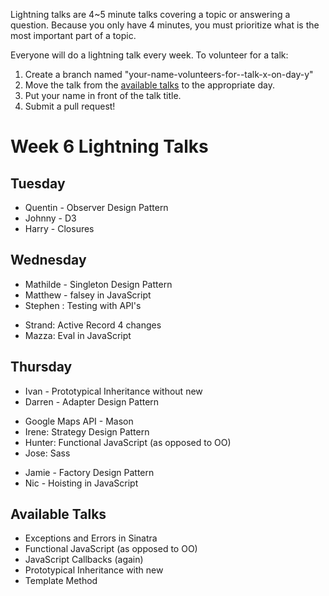 Lightning talks are 4~5 minute talks covering a topic or answering a question.
Because you only have 4 minutes, you must prioritize what is the most important
part of a topic.

Everyone will do a lightning talk every week. To volunteer for a talk:

1. Create a branch named "your-name-volunteers-for--talk-x-on-day-y"
2. Move the talk from the [available talks](#availabl-talks) to the appropriate
   day.
3. Put your name in front of the talk title.
4. Submit a pull request!

# Week 6 Lightning Talks

## Tuesday

  *  Quentin - Observer Design Pattern
  *  Johnny - D3
  *  Harry - Closures

## Wednesday
  *  Mathilde - Singleton Design Pattern
  *  Matthew - falsey in JavaScript
  *  Stephen : Testing with API's
  - Strand: Active Record 4 changes
  - Mazza: Eval in JavaScript

## Thursday
  *  Ivan - Prototypical Inheritance without new
  *  Darren - Adapter Design Pattern
  - Google Maps API - Mason
  - Irene: Strategy Design Pattern
  - Hunter: Functional JavaScript (as opposed to OO)
  - Jose: Sass
  *  Jamie - Factory Design Pattern
  *  Nic - Hoisting in JavaScript


## Available Talks
  *  Exceptions and Errors in Sinatra
  *  Functional JavaScript (as opposed to OO)
  *  JavaScript Callbacks (again)
  *  Prototypical Inheritance with new
  *  Template Method



